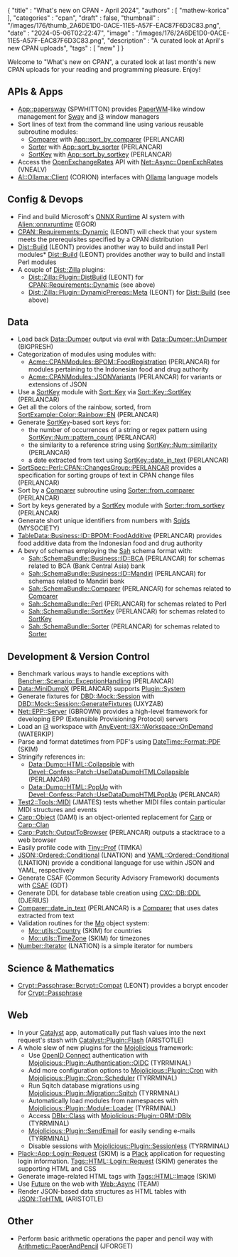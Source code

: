 {
   "title" : "What's new on CPAN - April 2024",
   "authors" : [
      "mathew-korica"
   ],
   "categories" : "cpan",
   "draft" : false,
   "thumbnail" : "/images/176/thumb_2A6DE1D0-0ACE-11E5-A57F-EAC87F6D3C83.png",
   "date" : "2024-05-06T02:22:47",
   "image" : "/images/176/2A6DE1D0-0ACE-11E5-A57F-EAC87F6D3C83.png",
   "description" : "A curated look at April's new CPAN uploads",
   "tags" : [
      "new"
   ]
}


Welcome to "What's new on CPAN", a curated look at last month's new CPAN uploads for your reading and programming pleasure. Enjoy!

APIs & Apps
-----------
* [App::papersway](https://metacpan.org/pod/App::papersway) (SPWHITTON) provides [PaperWM](https://github.com/paperwm/PaperWM)-like window management for [Sway](https://swaywm.org/) and [i3](https://i3wm.org/) window managers
* Sort lines of text from the command line using various reusable subroutine modules:
	* [Comparer](https://metacpan.org/pod/Comparer) with [App::sort_by_comparer](https://metacpan.org/pod/App::sort_by_comparer) (PERLANCAR)
	* [Sorter](https://metacpan.org/pod/Sorter) with [App::sort_by_sorter](https://metacpan.org/pod/App::sort_by_sorter) (PERLANCAR)
	* [SortKey](https://metacpan.org/pod/SortKey) with [App::sort_by_sortkey](https://metacpan.org/pod/App::sort_by_sortkey) (PERLANCAR)
* Access the [OpenExchangeRates](https://openexchangerates.org/) API with [Net::Async::OpenExchRates](https://metacpan.org/pod/Net::Async::OpenExchRates) (VNEALV)
* [AI::Ollama::Client](https://metacpan.org/pod/AI::Ollama::Client) (CORION) interfaces with [Ollama](https://github.com/ollama/ollama) language models


Config & Devops
---------------
* Find and build Microsoft's [ONNX Runtime](https://github.com/microsoft/onnxruntime) AI system with [Alien::onnxruntime](https://metacpan.org/pod/Alien::onnxruntime) (EGOR)
* [CPAN::Requirements::Dynamic](https://metacpan.org/pod/CPAN::Requirements::Dynamic) (LEONT) will check that your system meets the prerequisites specified by a CPAN distribution
* [Dist::Build](https://metacpan.org/pod/Dist::Build) (LEONT) provides another way to build and install Perl modules* [Dist::Build](https://metacpan.org/pod/Dist::Build) (LEONT) provides another way to build and install Perl modules
* A couple of [Dist::Zilla](https://metacpan.org/pod/Dist::Zilla) plugins:
	* [Dist::Zilla::Plugin::DistBuild](https://metacpan.org/pod/Dist::Zilla::Plugin::DistBuild) (LEONT) for [CPAN::Requirements::Dynamic](https://metacpan.org/pod/CPAN::Requirements::Dynamic) (see above)
	* [Dist::Zilla::Plugin::DynamicPrereqs::Meta](https://metacpan.org/pod/Dist::Zilla::Plugin::DynamicPrereqs::Meta) (LEONT) for [Dist::Build](https://metacpan.org/pod/Dist::Build) (see above)


Data
----
* Load back [Data::Dumper](https://metacpan.org/pod/Data::Dumper) output via eval with [Data::Dumper::UnDumper](https://metacpan.org/pod/Data::Dumper::UnDumper) (BIGPRESH)
* Categorization of modules using modules with:
	* [Acme::CPANModules::BPOM::FoodRegistration](https://metacpan.org/pod/Acme::CPANModules::BPOM::FoodRegistration) (PERLANCAR) for modules pertaining to the Indonesian food and drug authority
	* [Acme::CPANModules::JSONVariants](https://metacpan.org/pod/Acme::CPANModules::JSONVariants) (PERLANCAR) for variants or extensions of JSON
* Use a [SortKey](https://metacpan.org/pod/SortKey) module with [Sort::Key](https://metacpan.org/pod/Sort::Key) via [Sort::Key::SortKey](https://metacpan.org/pod/Sort::Key::SortKey) (PERLANCAR)
* Get all the colors of the rainbow, sorted, from [SortExample::Color::Rainbow::EN](https://metacpan.org/pod/SortExample::Color::Rainbow::EN) (PERLANCAR)
* Generate [SortKey](https://metacpan.org/pod/SortKey)-based sort keys for:
	* the number of occurrences of a string or regex pattern using [SortKey::Num::pattern_count](https://metacpan.org/pod/SortKey::Num::pattern_count) (PERLANCAR)
	* the similarity to a reference string using [SortKey::Num::similarity](https://metacpan.org/pod/SortKey::Num::similarity) (PERLANCAR)
	* a date extracted from text using [SortKey::date_in_text](https://metacpan.org/pod/SortKey::date_in_text) (PERLANCAR)
* [SortSpec::Perl::CPAN::ChangesGroup::PERLANCAR](https://metacpan.org/pod/SortSpec::Perl::CPAN::ChangesGroup::PERLANCAR) provides a specification for sorting groups of text in CPAN change files (PERLANCAR)
* Sort by a [Comparer](https://metacpan.org/pod/Comparer) subroutine using [Sorter::from_comparer](https://metacpan.org/pod/Sorter::from_comparer) (PERLANCAR)
* Sort by keys generated by a [SortKey](https://metacpan.org/pod/SortKey) module with [Sorter::from_sortkey](https://metacpan.org/pod/Sorter::from_sortkey) (PERLANCAR)
* Generate short unique identifiers from numbers with [Sqids](https://metacpan.org/pod/Sqids) (MYSOCIETY)
* [TableData::Business::ID::BPOM::FoodAdditive](https://metacpan.org/pod/TableData::Business::ID::BPOM::FoodAdditive) (PERLANCAR) provides food additive data from the Indonesian food and drug authority
* A bevy of schemas employing the [Sah](https://metacpan.org/pod/Sah) schema format with:
	* [Sah::SchemaBundle::Business::ID::BCA](https://metacpan.org/pod/Sah::SchemaBundle::Business::ID::BCA) (PERLANCAR) for schemas related to BCA (Bank Central Asia) bank
	* [Sah::SchemaBundle::Business::ID::Mandiri](https://metacpan.org/pod/Sah::SchemaBundle::Business::ID::Mandiri) (PERLANCAR) for schemas related to Mandiri bank
	* [Sah::SchemaBundle::Comparer](https://metacpan.org/pod/Sah::SchemaBundle::Comparer) (PERLANCAR) for schemas related to [Comparer](https://metacpan.org/pod/Comparer)
	* [Sah::SchemaBundle::Perl](https://metacpan.org/pod/Sah::SchemaBundle::Perl) (PERLANCAR) for schemas related to Perl
	* [Sah::SchemaBundle::SortKey](https://metacpan.org/pod/Sah::SchemaBundle::SortKey) (PERLANCAR) for schemas related to [SortKey](https://metacpan.org/pod/SortKey)
	* [Sah::SchemaBundle::Sorter](https://metacpan.org/pod/Sah::SchemaBundle::Sorter) (PERLANCAR) for schemas related to [Sorter](https://metacpan.org/pod/Sorter)


Development & Version Control
-----------------------------
* Benchmark various ways to handle exceptions with [Bencher::Scenario::ExceptionHandling](https://metacpan.org/pod/Bencher::Scenario::ExceptionHandling) (PERLANCAR)
* [Data::MiniDumpX](https://metacpan.org/pod/Data::MiniDumpX) (PERLANCAR) supports [Plugin::System](https://metacpan.org/pod/Plugin::System)
* Generate fixtures for [DBD::Mock::Session](https://metacpan.org/pod/DBD::Mock::Session) with [DBD::Mock::Session::GenerateFixtures](https://metacpan.org/pod/DBD::Mock::Session::GenerateFixtures) (UXYZAB)
* [Net::EPP::Server](https://metacpan.org/pod/Net::EPP::Server) (GBROWN) provides a high-level framework for developing EPP (Extensible Provisioning Protocol) servers
* Load an [i3](https://i3wm.org/) workspace with [AnyEvent::I3X::Workspace::OnDemand](https://metacpan.org/pod/AnyEvent::I3X::Workspace::OnDemand) (WATERKIP)
* Parse and format datetimes from PDF's using [DateTime::Format::PDF](https://metacpan.org/pod/DateTime::Format::PDF) (SKIM)
* Stringify references in:
	* [Data::Dump::HTML::Collapsible](https://metacpan.org/pod/Data::Dump::HTML::Collapsible) with [Devel::Confess::Patch::UseDataDumpHTMLCollapsible](https://metacpan.org/pod/Devel::Confess::Patch::UseDataDumpHTMLCollapsible) (PERLANCAR)
	* [Data::Dump::HTML::PopUp](https://metacpan.org/pod/Data::Dump::HTML::PopUp) with [Devel::Confess::Patch::UseDataDumpHTMLPopUp](https://metacpan.org/pod/Devel::Confess::Patch::UseDataDumpHTMLPopUp) (PERLANCAR)
* [Test2::Tools::MIDI](https://metacpan.org/pod/Test2::Tools::MIDI) (JMATES) tests whether MIDI files contain particular MIDI structures and events
* [Carp::Object](https://metacpan.org/pod/Carp::Object) (DAMI) is an object-oriented replacement for [Carp](https://metacpan.org/pod/Carp) or [Carp::Clan](https://metacpan.org/pod/Carp::Clan)
* [Carp::Patch::OutputToBrowser](https://metacpan.org/pod/Carp::Patch::OutputToBrowser) (PERLANCAR) outputs a stacktrace to a web browser
* Easily profile code with [Tiny::Prof](https://metacpan.org/pod/Tiny::Prof) (TIMKA)
* [JSON::Ordered::Conditional](https://metacpan.org/pod/JSON::Ordered::Conditional) (LNATION) and [YAML::Ordered::Conditional](https://metacpan.org/pod/YAML::Ordered::Conditional) (LNATION) provide a conditional language for use within JSON and YAML, respectively
* Generate CSAF (Common Security Advisory Framework) documents with [CSAF](https://metacpan.org/pod/CSAF) (GDT)
* Generate DDL for database table creation using [CXC::DB::DDL](https://metacpan.org/pod/CXC::DB::DDL) (DJERIUS)
* [Comparer::date_in_text](https://metacpan.org/pod/Comparer::date_in_text) (PERLANCAR) is a [Comparer](https://metacpan.org/pod/Comparer) that uses dates extracted from text
* Validation routines for the [Mo](https://metacpan.org/pod/Mo) object system:
	* [Mo::utils::Country](https://metacpan.org/pod/Mo::utils::Country) (SKIM) for countries
	* [Mo::utils::TimeZone](https://metacpan.org/pod/Mo::utils::TimeZone) (SKIM) for timezones
* [Number::Iterator](https://metacpan.org/pod/Number::Iterator) (LNATION) is a simple iterator for numbers
	

Science & Mathematics
---------------------
* [Crypt::Passphrase::Bcrypt::Compat](https://metacpan.org/pod/Crypt::Passphrase::Bcrypt::Compat) (LEONT) provides a bcrypt encoder for [Crypt::Passphrase](https://metacpan.org/pod/Crypt::Passphrase)


Web
---
* In your [Catalyst](https://metacpan.org/pod/Catalyst) app, automatically put flash values into the next request's stash with [Catalyst::Plugin::Flash](https://metacpan.org/pod/Catalyst::Plugin::Flash) (ARISTOTLE)
* A whole slew of new plugins for the [Mojolicious](https://metacpan.org/pod/Mojolicious) framework:
	* Use [OpenID Connect](https://openid.net/developers/how-connect-works) authentication with [Mojolicious::Plugin::Authentication::OIDC](https://metacpan.org/pod/Mojolicious::Plugin::Authentication::OIDC) (TYRRMINAL)
	* Add more configuration options to [Mojolicious::Plugin::Cron](https://metacpan.org/pod/Mojolicious::Plugin::Cron) with [Mojolicious::Plugin::Cron::Scheduler](https://metacpan.org/pod/Mojolicious::Plugin::Cron::Scheduler) (TYRRMINAL)
	* Run Sqitch database migrations using [Mojolicious::Plugin::Migration::Sqitch](https://metacpan.org/pod/Mojolicious::Plugin::Migration::Sqitch) (TYRRMINAL)
	* Automatically load modules from namespaces with [Mojolicious::Plugin::Module::Loader](https://metacpan.org/pod/Mojolicious::Plugin::Module::Loader) (TYRRMINAL)
	* Access [DBIx::Class](https://metacpan.org/pod/DBIx::Class) with [Mojolicious::Plugin::ORM::DBIx](https://metacpan.org/pod/Mojolicious::Plugin::ORM::DBIx) (TYRRMINAL)
	* [Mojolicious::Plugin::SendEmail](https://metacpan.org/pod/Mojolicious::Plugin::SendEmail) for easily sending e-mails (TYRRMINAL)
	* Disable sessions with [Mojolicious::Plugin::Sessionless](https://metacpan.org/pod/Mojolicious::Plugin::Sessionless) (TYRRMINAL)
* [Plack::App::Login::Request](https://metacpan.org/pod/Plack::App::Login::Request) (SKIM) is a [Plack](https://metacpan.org/pod/Plack) application for requesting login information. [Tags::HTML::Login::Request](https://metacpan.org/pod/Tags::HTML::Login::Request) (SKIM) generates the supporting HTML and CSS
* Generate image-related HTML tags with [Tags::HTML::Image](https://metacpan.org/pod/Tags::HTML::Image) (SKIM)
* Use [Future](https://metacpan.org/pod/Future) on the web with [Web::Async](https://metacpan.org/pod/Web::Async) (TEAM)
* Render JSON-based data structures as HTML tables with [JSON::ToHTML](https://metacpan.org/pod/JSON::ToHTML) (ARISTOTLE)


Other
-----
* Perform basic arithmetic operations the paper and pencil way with [Arithmetic::PaperAndPencil](https://metacpan.org/pod/Arithmetic::PaperAndPencil) (JFORGET)




